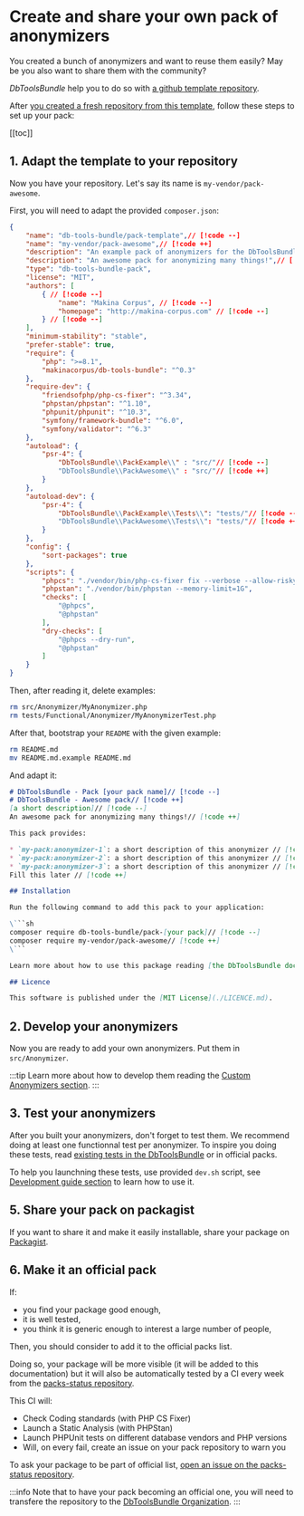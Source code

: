 # Create and share your own pack of anonymizers

You created a bunch of anonymizers and want to reuse them easily? May be you
also want to share them with the community?

*DbToolsBundle* help you to do so with [a github template repository](https://github.com/DbToolsBundle/pack-template).

After [you created a fresh repository from this template](https://github.com/new?template_name=pack-template&template_owner=DbToolsBundle),
follow these steps to set up your pack:

[[toc]]

## 1. Adapt the template to your repository

Now you have your repository. Let's say its name is `my-vendor/pack-awesome`.

First, you will need to adapt the provided `composer.json`:

```json
{
    "name": "db-tools-bundle/pack-template",// [!code --]
    "name": "my-vendor/pack-awesome",// [!code ++]
    "description": "An example pack of anonymizers for the DbToolsBundle",// [!code --]
    "description": "An awesome pack for anonymizing many things!",// [!code ++]
    "type": "db-tools-bundle-pack",
    "license": "MIT",
    "authors": [
        { // [!code --]
            "name": "Makina Corpus", // [!code --]
            "homepage": "http://makina-corpus.com" // [!code --]
        } // [!code --]
    ],
    "minimum-stability": "stable",
    "prefer-stable": true,
    "require": {
        "php": ">=8.1",
        "makinacorpus/db-tools-bundle": "^0.3"
    },
    "require-dev": {
        "friendsofphp/php-cs-fixer": "^3.34",
        "phpstan/phpstan": "^1.10",
        "phpunit/phpunit": "^10.3",
        "symfony/framework-bundle": "^6.0",
        "symfony/validator": "^6.3"
    },
    "autoload": {
        "psr-4": {
            "DbToolsBundle\\PackExample\\" : "src/"// [!code --]
            "DbToolsBundle\\PackAwesome\\" : "src/"// [!code ++]
        }
    },
    "autoload-dev": {
        "psr-4": {
            "DbToolsBundle\\PackExample\\Tests\\": "tests/"// [!code --]
            "DbToolsBundle\\PackAwesome\\Tests\\": "tests/"// [!code ++]
        }
    },
    "config": {
        "sort-packages": true
    },
    "scripts": {
        "phpcs": "./vendor/bin/php-cs-fixer fix --verbose --allow-risky=yes",
        "phpstan": "./vendor/bin/phpstan --memory-limit=1G",
        "checks": [
            "@phpcs",
            "@phpstan"
        ],
        "dry-checks": [
            "@phpcs --dry-run",
            "@phpstan"
        ]
    }
}
```

Then, after reading it, delete examples:

```sh
rm src/Anonymizer/MyAnonymizer.php
rm tests/Functional/Anonymizer/MyAnonymizerTest.php
```

After that, bootstrap your `README` with the given example:

```sh
rm README.md
mv README.md.example README.md
```

And adapt it:

```md
# DbToolsBundle - Pack [your pack name]// [!code --]
# DbToolsBundle - Awesome pack// [!code ++]
[a short description]// [!code --]
An awesome pack for anonymizing many things!// [!code ++]

This pack provides:

* `my-pack:anonymizer-1`: a short description of this anonymizer // [!code --]
* `my-pack:anonymizer-2`: a short description of this anonymizer // [!code --]
* `my-pack:anonymizer-3`: a short description of this anonymizer // [!code --]
Fill this later // [!code ++]

## Installation

Run the following command to add this pack to your application:

\```sh
composer require db-tools-bundle/pack-[your pack]// [!code --]
composer require my-vendor/pack-awesome// [!code ++]
\```

Learn more about how to use this package reading [the DbToolsBundle documentation](https://dbtoolsbundle.readthedocs.io/) on Read the Docs.

## Licence

This software is published under the [MIT License](./LICENCE.md).

```

## 2. Develop your anonymizers

Now you are ready to add your own anonymizers. Put them in `src/Anonymizer`.

:::tip
Learn more about how to develop them reading the [Custom Anonymizers section](../anonymization/custom-anonymizers).
:::

## 3. Test your anonymizers

After you built your anonymizers, don't forget to test them. We recommend doing at least one functionnal test per anonymizer.
To inspire you doing these tests, read [existing tests in the DbToolsBundle](https://github.com/makinacorpus/DbToolsBundle/tree/main/tests/Functional/Anonymizer/Core)
or in official packs.

To help you launchning these tests, use provided `dev.sh` script, see [Development guide section](./guide) to learn how to use it.


## 5. Share your pack on packagist

If you want to share it and make it easily installable, share your package on [Packagist](https://packagist.org/).

## 6. Make it an official pack

If:

* you find your package good enough,
* it is well tested,
* you think it is generic enough to interest a large number of people,

Then, you should consider to add it to the official packs list.

Doing so, your package will be more visible (it will be added to this documentation) but it will also be automatically tested
by a CI every week from the [packs-status repository](https://github.com/DbToolsBundle/packs-status).

This CI will:

* Check Coding standards (with PHP CS Fixer)
* Launch a Static Analysis (with PHPStan)
* Launch PHPUnit tests on different database vendors and PHP versions
* Will, on every fail, create an issue on your pack repository to warn you

To ask your package to be part of official list, [open an issue on the packs-status repository](https://github.com/DbToolsBundle/packs-status/issues).

:::info
Note that to have your pack becoming an official one, you will need to transfere the repository to the [DbToolsBundle Organization](https://github.com/DbToolsBundle).
:::
